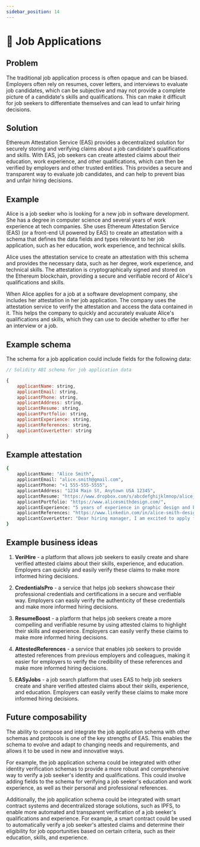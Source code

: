 ```yaml
---
sidebar_position: 14
---
```

# 💼  Job Applications

## Problem
The traditional job application process is often opaque and can be biased. Employers often rely on resumes, cover letters, and interviews to evaluate job candidates, which can be subjective and may not provide a complete picture of a candidate's skills and qualifications. This can make it difficult for job seekers to differentiate themselves and can lead to unfair hiring decisions.

## Solution
Ethereum Attestation Service (EAS) provides a decentralized solution for securely storing and verifying claims about a job candidate's qualifications and skills. With EAS, job seekers can create attested claims about their education, work experience, and other qualifications, which can then be verified by employers and other trusted entities. This provides a secure and transparent way to evaluate job candidates, and can help to prevent bias and unfair hiring decisions.

## Example
Alice is a job seeker who is looking for a new job in software development. She has a degree in computer science and several years of work experience at tech companies. She uses Ethereum Attestation Service (EAS) (or a front-end UI powered by EAS) to create an attestation with a schema that defines the data fields and types relevant to her job application, such as her education, work experience, and technical skills.

Alice uses the attestation service to create an attestation with this schema and provides the necessary data, such as her degree, work experience, and technical skills. The attestation is cryptographically signed and stored on the Ethereum blockchain, providing a secure and verifiable record of Alice's qualifications and skills.

When Alice applies for a job at a software development company, she includes her attestation in her job application. The company uses the attestation service to verify the attestation and access the data contained in it. This helps the company to quickly and accurately evaluate Alice's qualifications and skills, which they can use to decide whether to offer her an interview or a job.

## Example schema
The schema for a job application could include fields for the following data:
``` jsx
// Solidity ABI schema for job application data

{
    applicantName: string,
    applicantEmail: string,
    applicantPhone: string,
    applicantAddress: string,
    applicantResume: string,
    applicantPortfolio: string,
    applicantExperience: string,
    applicantReferences: string,
    applicantCoverLetter: string
}
```


## Example attestation
```bash
{
    applicantName: "Alice Smith",
    applicantEmail: "alice.smith@gmail.com",
    applicantPhone: "+1 555-555-5555",
    applicantAddress: "1234 Main St, Anytown USA 12345",
    applicantResume: "https://www.dropbox.com/s/abcdefghijklmnop/alice_smith_resume.pdf?dl=0",
    applicantPortfolio: "https://www.alicesmithdesign.com/",
    applicantExperience: "5 years of experience in graphic design and branding",
    applicantReferences: "https://www.linkedin.com/in/alice-smith-design/",
    applicantCoverLetter: "Dear hiring manager, I am excited to apply for the graphic designer position at your company. I have attached my resume and portfolio for your review. Please let me know if you have any questions. Thank you for considering me for this opportunity. Sincerely, Alice Smith"
}
```
## Example business ideas
1. **VeriHire** - a platform that allows job seekers to easily create and share verified attested claims about their skills, experience, and education. Employers can quickly and easily verify these claims to make more informed hiring decisions.

2. **CredentialsPro** - a service that helps job seekers showcase their professional credentials and certifications in a secure and verifiable way. Employers can easily verify the authenticity of these credentials and make more informed hiring decisions.

3. **ResumeBoost** - a platform that helps job seekers create a more compelling and verifiable resume by using attested claims to highlight their skills and experience. Employers can easily verify these claims to make more informed hiring decisions.

4. **AttestedReferences** - a service that enables job seekers to provide attested references from previous employers and colleagues, making it easier for employers to verify the credibility of these references and make more informed hiring decisions.

5. **EASyJobs** - a job search platform that uses EAS to help job seekers create and share verified attested claims about their skills, experience, and education. Employers can easily verify these claims to make more informed hiring decisions.

## Future composability
The ability to compose and integrate the job application schema with other schemas and protocols is one of the key strengths of EAS. This enables the schema to evolve and adapt to changing needs and requirements, and allows it to be used in new and innovative ways.

For example, the job application schema could be integrated with other identity verification schemas to provide a more robust and comprehensive way to verify a job seeker's identity and qualifications. This could involve adding fields to the schema for verifying a job seeker's education and work experience, as well as their personal and professional references.

Additionally, the job application schema could be integrated with smart contract systems and decentralized storage solutions, such as IPFS, to enable more automated and transparent verification of a job seeker's qualifications and experience. For example, a smart contract could be used to automatically verify a job seeker's attested claims and determine their eligibility for job opportunities based on certain criteria, such as their education, skills, and experience.

